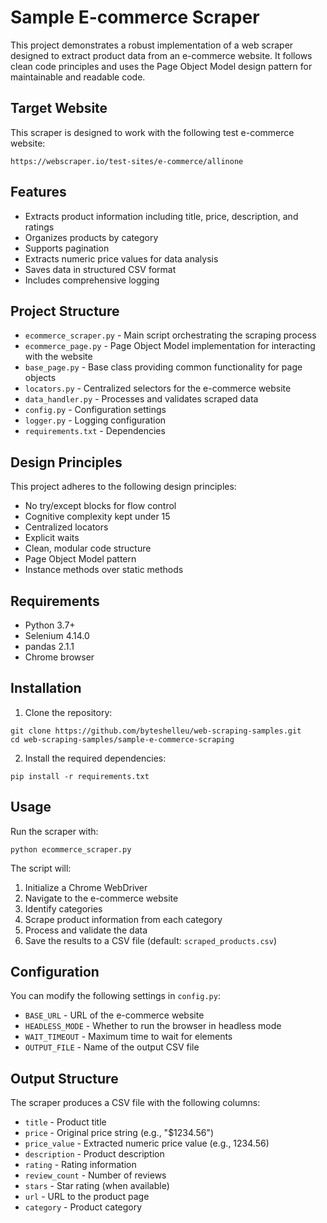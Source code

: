 # Sample E-commerce Scraper

This project demonstrates a robust implementation of a web scraper designed to extract product data from an e-commerce website. It follows clean code principles and uses the Page Object Model design pattern for maintainable and readable code.

## Target Website

This scraper is designed to work with the following test e-commerce website:
```
https://webscraper.io/test-sites/e-commerce/allinone
```

## Features

- Extracts product information including title, price, description, and ratings
- Organizes products by category
- Supports pagination
- Extracts numeric price values for data analysis
- Saves data in structured CSV format
- Includes comprehensive logging

## Project Structure

- `ecommerce_scraper.py` - Main script orchestrating the scraping process
- `ecommerce_page.py` - Page Object Model implementation for interacting with the website
- `base_page.py` - Base class providing common functionality for page objects
- `locators.py` - Centralized selectors for the e-commerce website
- `data_handler.py` - Processes and validates scraped data
- `config.py` - Configuration settings
- `logger.py` - Logging configuration
- `requirements.txt` - Dependencies

## Design Principles

This project adheres to the following design principles:
- No try/except blocks for flow control
- Cognitive complexity kept under 15
- Centralized locators
- Explicit waits
- Clean, modular code structure
- Page Object Model pattern
- Instance methods over static methods

## Requirements

- Python 3.7+
- Selenium 4.14.0
- pandas 2.1.1
- Chrome browser

## Installation

1. Clone the repository:
```
git clone https://github.com/byteshelleu/web-scraping-samples.git
cd web-scraping-samples/sample-e-commerce-scraping
```

2. Install the required dependencies:
```
pip install -r requirements.txt
```

## Usage

Run the scraper with:
```
python ecommerce_scraper.py
```

The script will:
1. Initialize a Chrome WebDriver
2. Navigate to the e-commerce website
3. Identify categories
4. Scrape product information from each category
5. Process and validate the data
6. Save the results to a CSV file (default: `scraped_products.csv`)

## Configuration

You can modify the following settings in `config.py`:
- `BASE_URL` - URL of the e-commerce website
- `HEADLESS_MODE` - Whether to run the browser in headless mode
- `WAIT_TIMEOUT` - Maximum time to wait for elements
- `OUTPUT_FILE` - Name of the output CSV file

## Output Structure

The scraper produces a CSV file with the following columns:
- `title` - Product title
- `price` - Original price string (e.g., "$1234.56")
- `price_value` - Extracted numeric price value (e.g., 1234.56)
- `description` - Product description
- `rating` - Rating information
- `review_count` - Number of reviews
- `stars` - Star rating (when available)
- `url` - URL to the product page
- `category` - Product category
